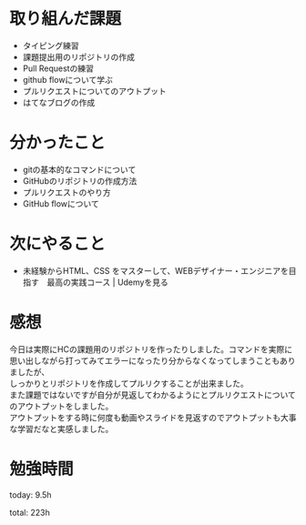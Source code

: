 #  取り組んだ課題
- タイピング練習
- 課題提出用のリポジトリの作成
- Pull Requestの練習
- github flowについて学ぶ
- プルリクエストについてのアウトプット
- はてなブログの作成

# 分かったこと
- gitの基本的なコマンドについて
- GitHubのリポジトリの作成方法
- プルリクエストのやり方
- GitHub flowについて
  
# 次にやること
- 未経験からHTML、CSS をマスターして、WEBデザイナー・エンジニアを目指す　最高の実践コース | Udemyを見る

# 感想
今日は実際にHCの課題用のリポジトリを作ったりしました。コマンドを実際に思い出しながら打ってみてエラーになったり分からなくなってしまうこともありましたが、  
しっかりとリポジトリを作成してプルリクすることが出来ました。  
また課題ではないですが自分が見返してわかるようにとプルリクエストについてのアウトプットをしました。  
アウトプットをする時に何度も動画やスライドを見返すのでアウトプットも大事な学習だなと実感しました。  


# 勉強時間
today: 9.5h

total: 223h
